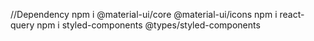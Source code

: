 //Dependency
npm i @material-ui/core @material-ui/icons
npm i react-query
npm i styled-components @types/styled-components
